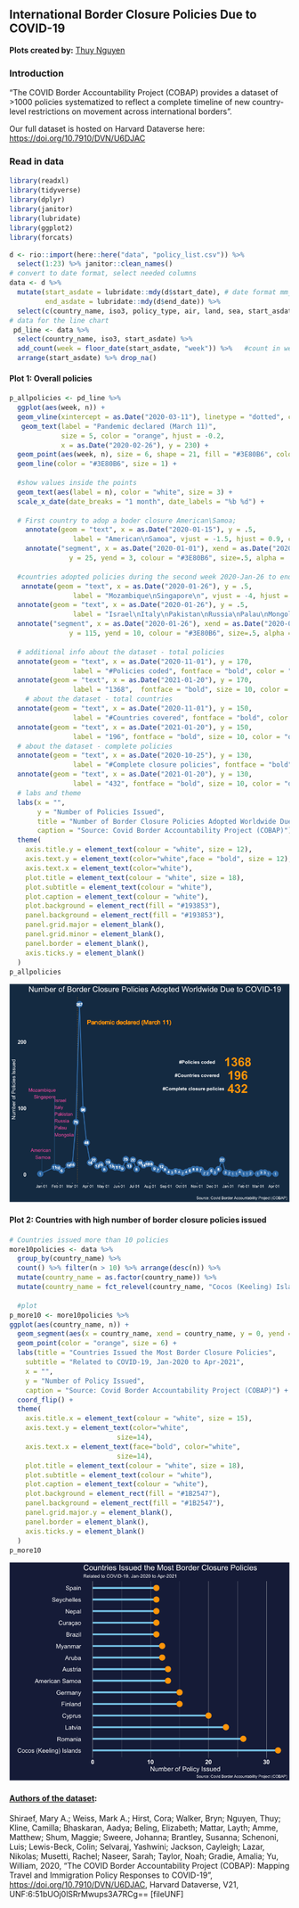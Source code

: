 
## International Border Closure Policies Due to COVID-19

**Plots created by:** [Thuy
Nguyen](https://www.linkedin.com/in/nguyendata/)

### Introduction

“The COVID Border Accountability Project (COBAP) provides a dataset of
\>1000 policies systematized to reflect a complete timeline of new
country-level restrictions on movement across international borders”.

Our full dataset is hosted on Harvard Dataverse here:
<https://doi.org/10.7910/DVN/U6DJAC>

### Read in data

``` r
library(readxl)
library(tidyverse)
library(dplyr)
library(janitor)
library(lubridate)
library(ggplot2)
library(forcats)
```

``` r
d <- rio::import(here::here("data", "policy_list.csv")) %>% 
  select(1:23) %>% janitor::clean_names() 
# convert to date format, select needed columns
data <- d %>% 
  mutate(start_asdate = lubridate::mdy(d$start_date), # date format mm_dd_yyyy
         end_asdate = lubridate::mdy(d$end_date)) %>% 
  select(c(country_name, iso3, policy_type, air, land, sea, start_asdate, end_asdate)) %>%   drop_na()
# data for the line chart
 pd_line <- data %>% 
  select(country_name, iso3, start_asdate) %>% 
  add_count(week = floor_date(start_asdate, "week")) %>%   #count in week interval
  arrange(start_asdate) %>% drop_na()
```

#### Plot 1: Overall policies

``` r
p_allpolicies <- pd_line %>% 
  ggplot(aes(week, n)) +
  geom_vline(xintercept = as.Date("2020-03-11"), linetype = "dotted", color = "orange") +
   geom_text(label = "Pandemic declared (March 11)", 
             size = 5, color = "orange", hjust = -0.2,
             x = as.Date("2020-02-26"), y = 230) + 
  geom_point(aes(week, n), size = 6, shape = 21, fill = "#3E80B6", color = "#3E80B6") +
  geom_line(color = "#3E80B6", size = 1) +
  
  #show values inside the points
  geom_text(aes(label = n), color = "white", size = 3) + 
  scale_x_date(date_breaks = "1 month", date_labels = "%b %d") +
 
  # First country to adop a boder closure American\Samoa; 
    annotate(geom = "text", x = as.Date("2020-01-15"), y = .5,
                label = "American\nSamoa", vjust = -1.5, hjust = 0.9, color = "#FD69B3") +
    annotate("segment", x = as.Date("2020-01-01"), xend = as.Date("2020-01-01"), 
               y = 25, yend = 3, colour = "#3E80B6", size=.5, alpha = .5) +   
  
  #countries adopted policies during the second week 2020-Jan-26 to end of 2020-Feb-01
   annotate(geom = "text", x = as.Date("2020-01-26"), y = .5,
                label = "Mozambique\nSingapore\n", vjust = -4, hjust = 0.95, color = "#FD69B3") +
  annotate(geom = "text", x = as.Date("2020-01-26"), y = .5,
                label = "Israel\nItaly\nPakistan\nRussia\nPalau\nMongolia", vjust = -1, hjust = 0, color = "#FD69B3") +
  annotate("segment", x = as.Date("2020-01-26"), xend = as.Date("2020-01-26"), 
               y = 115, yend = 10, colour = "#3E80B6", size=.5, alpha = .5) +
  
  # additional info about the dataset - total policies 
  annotate(geom = "text", x = as.Date("2020-11-01"), y = 170,
                label = "#Policies coded", fontface = "bold", color = "white") +
  annotate(geom = "text", x = as.Date("2021-01-20"), y = 170,
                label = "1368",  fontface = "bold", size = 10, color = "orange") +
    # about the dataset - total countries
  annotate(geom = "text", x = as.Date("2020-11-01"), y = 150,
                label = "#Countries covered", fontface = "bold", color = "white") +
  annotate(geom = "text", x = as.Date("2021-01-20"), y = 150,
                label = "196", fontface = "bold", size = 10, color = "orange") +
  # about the dataset - complete policies 
  annotate(geom = "text", x = as.Date("2020-10-25"), y = 130,
                label = "#Complete closure policies", fontface = "bold", color = "white") +
  annotate(geom = "text", x = as.Date("2021-01-20"), y = 130,
                label = "432", fontface = "bold", size = 10, color = "orange") +
  # labs and theme
  labs(x = "",
       y = "Number of Policies Issued",
       title = "Number of Border Closure Policies Adopted Worldwide Due to COVID-19", 
       caption = "Source: Covid Border Accountability Project (COBAP)") +
  theme(
    axis.title.y = element_text(colour = "white", size = 12),
    axis.text.y = element_text(color="white",face = "bold", size = 12),
    axis.text.x = element_text(color="white"),
    plot.title = element_text(colour = "white", size = 18),
    plot.subtitle = element_text(colour = "white"),
    plot.caption = element_text(colour = "white"),
    plot.background = element_rect(fill = "#193853"),
    panel.background = element_rect(fill = "#193853"),
    panel.grid.major = element_blank(),
    panel.grid.minor = element_blank(),
    panel.border = element_blank(),
    axis.ticks.y = element_blank()
  )
p_allpolicies
```

![](README_files/figure-gfm/plot%201-1.png)<!-- -->

#### Plot 2: Countries with high number of border closure policies issued

``` r
# Countries issued more than 10 policies
more10policies <- data %>% 
  group_by(country_name) %>% 
  count() %>% filter(n > 10) %>% arrange(desc(n)) %>% 
  mutate(country_name = as.factor(country_name)) %>% 
  mutate(country_name = fct_relevel(country_name, "Cocos (Keeling) Islands", "Romania", "Latvia", "Cyprus", "Finland", "Germany", "American Samoa", "Austria", "Aruba", "Myanmar", "Brazil", "Curaçao", "Nepal", "Seychelles", "Spain"))

  #plot
p_more10 <- more10policies %>%   
ggplot(aes(country_name, n)) +
  geom_segment(aes(x = country_name, xend = country_name, y = 0, yend = n), color = "skyblue", size = 2) +
  geom_point(color = "orange", size = 6) +
  labs(title = "Countries Issued the Most Border Closure Policies",
    subtitle = "Related to COVID-19, Jan-2020 to Apr-2021",
    x = "",
    y = "Number of Policy Issued",
    caption = "Source: Covid Border Accountability Project (COBAP)") +
  coord_flip() +
  theme(
    axis.title.x = element_text(colour = "white", size = 15),
    axis.text.y = element_text(color="white", 
                           size=14),
    axis.text.x = element_text(face="bold", color="white", 
                           size=14),
    plot.title = element_text(colour = "white", size = 18),
    plot.subtitle = element_text(colour = "white"),
    plot.caption = element_text(colour = "white"),
    plot.background = element_rect(fill = "#1B2547"),
    panel.background = element_rect(fill = "#1B2547"),
    panel.grid.major.y = element_blank(),
    panel.border = element_blank(),
    axis.ticks.y = element_blank()
  )
p_more10
```

![](README_files/figure-gfm/plot2-1.png)<!-- -->

#### [Authors of the dataset](https://doi.org/10.7910/DVN/U6DJAC):

Shiraef, Mary A.; Weiss, Mark A.; Hirst, Cora; Walker, Bryn; Nguyen,
Thuy; Kline, Camilla; Bhaskaran, Aadya; Beling, Elizabeth; Mattar,
Layth; Amme, Matthew; Shum, Maggie; Sweere, Johanna; Brantley, Susanna;
Schenoni, Luis; Lewis-Beck, Colin; Selvaraj, Yashwini; Jackson,
Cayleigh; Lazar, Nikolas; Musetti, Rachel; Naseer, Sarah; Taylor, Noah;
Gradie, Amalia; Yu, William, 2020, “The COVID Border Accountability
Project (COBAP): Mapping Travel and Immigration Policy Responses to
COVID-19”, <https://doi.org/10.7910/DVN/U6DJAC>, Harvard Dataverse, V21,
UNF:6:51bUOj0lSRrMwups3A7RCg== \[fileUNF\]
